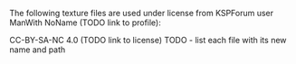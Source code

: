 The following texture files are used under license from KSPForum user ManWith NoName (TODO link to profile):

CC-BY-SA-NC 4.0 (TODO link to license)
TODO - list each file with its new name and path